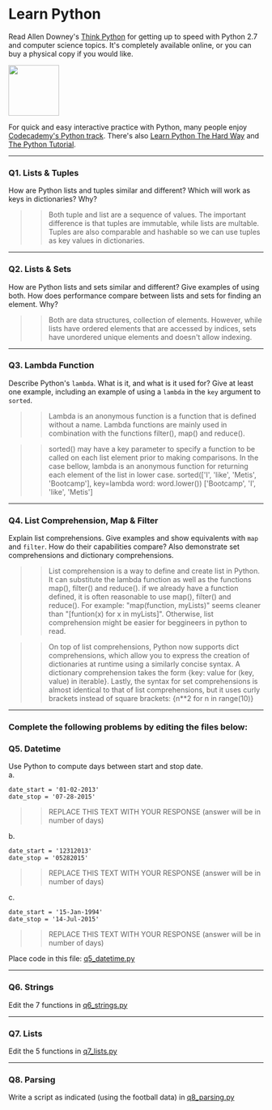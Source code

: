 # Learn Python

Read Allen Downey's [Think Python](http://www.greenteapress.com/thinkpython/) for getting up to speed with Python 2.7 and computer science topics. It's completely available online, or you can buy a physical copy if you would like.

<a href="http://www.greenteapress.com/thinkpython/"><img src="img/think_python.png" style="width: 100px;" target="_blank"></a>

For quick and easy interactive practice with Python, many people enjoy [Codecademy's Python track](http://www.codecademy.com/en/tracks/python). There's also [Learn Python The Hard Way](http://learnpythonthehardway.org/book/) and [The Python Tutorial](https://docs.python.org/2/tutorial/).

---

### Q1. Lists &amp; Tuples

How are Python lists and tuples similar and different? Which will work as keys in dictionaries? Why?

>> Both tuple and list are a sequence of values. The important difference is that tuples are immutable, while lists are multable. Tuples are also comparable and hashable so we can use tuples as key values in dictionaries.

---

### Q2. Lists &amp; Sets

How are Python lists and sets similar and different? Give examples of using both. How does performance compare between lists and sets for finding an element. Why?

>> Both are data structures, collection of elements. However, while lists have ordered elements that are accessed by indices, sets have unordered unique elements and doesn't allow indexing.

---

### Q3. Lambda Function

Describe Python's `lambda`. What is it, and what is it used for? Give at least one example, including an example of using a `lambda` in the `key` argument to `sorted`.

>> Lambda is an anonymous function is a function that is defined without a name. Lambda functions are mainly used in combination with the functions filter(), map() and reduce().

>> sorted() may have a key parameter to specify a function to be called on each list element prior to making comparisons. In the case bellow, lambda is an anonymous function for returning each element of the list in lower case.
>> sorted(['I', 'like', 'Metis', 'Bootcamp'], key=lambda word: word.lower())
>> ['Bootcamp', 'I', 'like', 'Metis']

---

### Q4. List Comprehension, Map &amp; Filter

Explain list comprehensions. Give examples and show equivalents with `map` and `filter`. How do their capabilities compare? Also demonstrate set comprehensions and dictionary comprehensions.

>> List comprehension is a way to define and create list in Python. It can substitute the lambda function as well as the functions map(), filter() and reduce().
>> if we already have a function defined, it is often reasonable to use map(), filter() and reduce(). For example:
>> "map(function, myLists)" seems cleaner than "[funtion(x) for x in myLists]". Otherwise, list comprehension might be easier for beggineers in python to read.

>> On top of list comprehensions, Python now supports dict comprehensions, which allow you to express the creation of dictionaries at runtime using a similarly concise syntax. A dictionary comprehension takes the form {key: value for (key, value) in iterable}.
>> Lastly, the syntax for set comprehensions is almost identical to that of list comprehensions, but it uses curly brackets instead of square brackets: {n**2 for n in range(10)}

---

### Complete the following problems by editing the files below:

### Q5. Datetime
Use Python to compute days between start and stop date.   
a.  

```
date_start = '01-02-2013'    
date_stop = '07-28-2015'
```

>> REPLACE THIS TEXT WITH YOUR RESPONSE (answer will be in number of days)

b.  
```
date_start = '12312013'  
date_stop = '05282015'  
```

>> REPLACE THIS TEXT WITH YOUR RESPONSE (answer will be in number of days)

c.  
```
date_start = '15-Jan-1994'      
date_stop = '14-Jul-2015'  
```

>> REPLACE THIS TEXT WITH YOUR RESPONSE  (answer will be in number of days)

Place code in this file: [q5_datetime.py](python/q5_datetime.py)

---

### Q6. Strings
Edit the 7 functions in [q6_strings.py](python/q6_strings.py)

---

### Q7. Lists
Edit the 5 functions in [q7_lists.py](python/q7_lists.py)

---

### Q8. Parsing
Write a script as indicated (using the football data) in [q8_parsing.py](python/q8_parsing.py)





